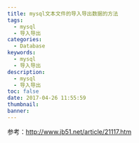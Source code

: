 ```yaml
---
title: mysql文本文件的导入导出数据的方法
tags:
  - mysql
  - 导入导出
categories:
  - Database
keywords:
  - mysql
  - 导入导出
description:
  - mysql
  - 导入导出
toc: false
date: 2017-04-26 11:55:59
thumbnail:
banner:
---
```


参考：http://www.jb51.net/article/21117.htm